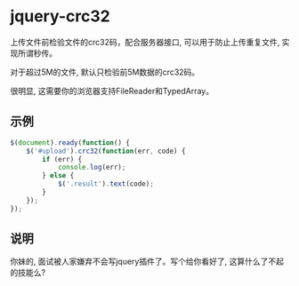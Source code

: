 # jquery-crc32

上传文件前检验文件的crc32码，配合服务器接口, 可以用于防止上传重复文件, 实现所谓秒传。

对于超过5M的文件, 默认只检验前5M数据的crc32码。

很明显, 这需要你的浏览器支持FileReader和TypedArray。

## 示例

```javascript
$(document).ready(function() {
    $('#upload').crc32(function(err, code) {
        if (err) {
            console.log(err);
        } else {
            $('.result').text(code);
        }
    });
});
```

## 说明

你妹的, 面试被人家嫌弃不会写jquery插件了。写个给你看好了, 这算什么了不起的技能么?